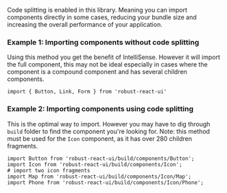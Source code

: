 Code splitting is enabled in this library. Meaning you can import components directly in some cases, reducing your bundle size and increasing the overall performance of your application.

### Example 1: Importing components without code splitting

Using this method you get the benefit of IntelliSense. However it will import the full component, this may not be ideal especially in cases where the component is a compound component and has several children components.

```shell
import { Button, Link, Form } from 'robust-react-ui'
```

### Example 2: Importing components using code splitting

This is the optimal way to import. However you may have to dig through `build` folder to find the component you're looking for. Note: this method must be used for the `Icon` component, as it has over 280 children fragments.

```shell
import Button from 'robust-react-ui/build/components/Button';
import Icon from 'robust-react-ui/build/components/Icon';
# import two icon fragments
import Map from 'robust-react-ui/build/components/Icon/Map';
import Phone from 'robust-react-ui/build/components/Icon/Phone';
```
